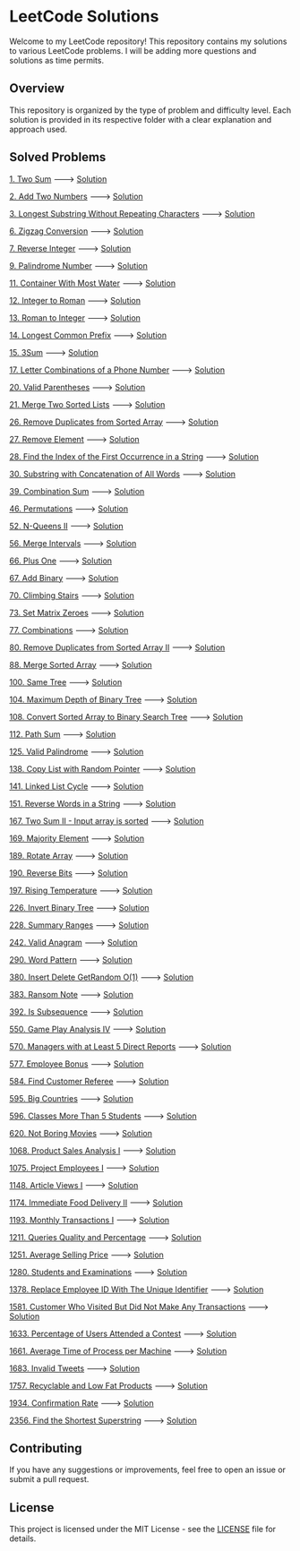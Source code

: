# LeetCode Solutions

Welcome to my LeetCode repository! This repository contains my solutions to various LeetCode problems. I will be adding more questions and solutions as time permits.

## Overview

This repository is organized by the type of problem and difficulty level. Each solution is provided in its respective folder with a clear explanation and approach used.
 
## Solved Problems
[1. Two Sum](https://leetcode.com/problems/two-sum) ---> [Solution](https://github.com/LichtsteinReuven/LeetCode/tree/main/Easy/1.%20TwoSum) 

[2. Add Two Numbers](https://leetcode.com/problems/add-two-numbers) ---> [Solution](https://github.com/LichtsteinReuven/LeetCode/tree/main/Medium/2.%20AddTwoNumbers)

[3. Longest Substring Without Repeating Characters](https://leetcode.com/problems/longest-substring-without-repeating-characters/) ---> [Solution](https://github.com/LichtsteinReuven/LeetCode/tree/main/Medium/3.%20LongestSubstringWithoutRepeatingCharacters/Python)

[6. Zigzag Conversion](https://leetcode.com/problems/zigzag-conversion/) ---> [Solution](https://github.com/LichtsteinReuven/LeetCode/tree/main/Medium/6.%20ZigzagConversion)

[7. Reverse Integer](https://leetcode.com/problems/reverse-integer/) ---> [Solution](https://github.com/LichtsteinReuven/LeetCode/tree/main/Medium/7.%20ReverseInteger)

[9. Palindrome Number](https://leetcode.com/problems/palindrome-number/) ---> [Solution](https://github.com/LichtsteinReuven/LeetCode/tree/main/Easy/9.%20PalindromeNumber)

[11. Container With Most Water](https://leetcode.com/problems/container-with-most-water/) ---> [Solution](https://github.com/LichtsteinReuven/LeetCode/tree/main/Medium/11.ContainerWithMostWater/Python)

[12. Integer to Roman](https://leetcode.com/problems/integer-to-roman/) ---> [Solution](https://github.com/LichtsteinReuven/LeetCode/tree/main/Medium/12.IntegerToRoman/Python)

[13. Roman to Integer](https://leetcode.com/problems/roman-to-integer/) ---> [Solution](https://github.com/LichtsteinReuven/LeetCode/tree/main/Easy/13.%20RomanToInteger)

[14. Longest Common Prefix](https://leetcode.com/problems/longest-common-prefix/) ---> [Solution](https://github.com/LichtsteinReuven/LeetCode/tree/main/Easy/14.%20LongestCommonPrefix)

[15. 3Sum](https://leetcode.com/problems/3sum/) ---> [Solution](https://github.com/LichtsteinReuven/LeetCode/tree/main/Medium/15.3Sum/Python)

[17. Letter Combinations of a Phone Number](https://leetcode.com/problems/letter-combinations-of-a-phone-number/) ---> [Solution](https://github.com/LichtsteinReuven/LeetCode/tree/main/Medium/17.LetterCombinationsOfAPhoneNumber/Python)

[20. Valid Parentheses](https://leetcode.com/problems/valid-parentheses/) ---> [Solution](https://github.com/LichtsteinReuven/LeetCode/tree/main/Easy/20.ValidParentheses/Python)

[21. Merge Two Sorted Lists](https://leetcode.com/problems/merge-two-sorted-lists/) ---> [Solution](https://github.com/LichtsteinReuven/LeetCode/tree/main/Easy/21.%20MergeTwoSortedLists)

[26. Remove Duplicates from Sorted Array](https://leetcode.com/problems/remove-duplicates-from-sorted-array) ---> [Solution](https://github.com/LichtsteinReuven/LeetCode/tree/main/Easy/26.%20RemoveDuplicatesFromSortedArray/Python)

[27. Remove Element](https://leetcode.com/problems/remove-element/) ---> [Solution](https://github.com/LichtsteinReuven/LeetCode/tree/main/Easy/27.%20RemoveElement/Python)

[28. Find the Index of the First Occurrence in a String](https://leetcode.com/problems/find-the-index-of-the-first-occurrence-in-a-string/) ---> [Solution](https://github.com/LichtsteinReuven/LeetCode/tree/main/Easy/28.FindTheIndexOfTheFirstOccurrenceInAString/Python)

[30. Substring with Concatenation of All Words](https://leetcode.com/problems/substring-with-concatenation-of-all-words/) ---> [Solution](https://github.com/LichtsteinReuven/LeetCode/tree/main/Hard/30.SubstringWithConcatenationOfAllWords/Python)

[39. Combination Sum](https://leetcode.com/problems/combination-sum/) ---> [Solution](https://github.com/LichtsteinReuven/LeetCode/tree/main/Medium/39.CombinationSum/Python)

[46. Permutations](https://leetcode.com/problems/permutations/) ---> [Solution](https://github.com/LichtsteinReuven/LeetCode/tree/main/Medium/46.Permutations/Python)

[52. N-Queens II](https://leetcode.com/problems/n-queens-ii/) ---> [Solution](https://github.com/LichtsteinReuven/LeetCode/tree/main/Hard/52.N-QueensII/Python)

[56. Merge Intervals](https://leetcode.com/problems/merge-intervals/) ---> [Solution](https://github.com/LichtsteinReuven/LeetCode/tree/main/Medium/56.MergeIntervals/Python)

[66. Plus One](https://leetcode.com/problems/plus-one/) ---> [Solution](https://github.com/LichtsteinReuven/LeetCode/tree/main/Easy/66.PlusOne/Python)

[67. Add Binary](https://leetcode.com/problems/add-binary/) ---> [Solution](https://github.com/LichtsteinReuven/LeetCode/tree/main/Easy/67.AddBinary/Python)

[70. Climbing Stairs](https://leetcode.com/problems/climbing-stairs/) ---> [Solution](https://github.com/LichtsteinReuven/LeetCode/tree/main/Easy/70.ClimbingStairs/Python)

[73. Set Matrix Zeroes](https://leetcode.com/problems/set-matrix-zeroes/) ---> [Solution](https://github.com/LichtsteinReuven/LeetCode/tree/main/Medium/73.SetMatrixZeroes/Python)

[77. Combinations](https://leetcode.com/problems/combinations/) ---> [Solution](https://github.com/LichtsteinReuven/LeetCode/tree/main/Medium/77.Combinations/Python)

[80. Remove Duplicates from Sorted Array II](https://leetcode.com/problems/remove-duplicates-from-sorted-array-ii/) ---> [Solution](https://github.com/LichtsteinReuven/LeetCode/tree/main/Medium/80.%20RemoveDuplicatesFromSortedArrayII/Python)

[88. Merge Sorted Array](https://leetcode.com/problems/merge-sorted-array/) ---> [Solution](https://github.com/LichtsteinReuven/LeetCode/tree/main/Easy/88.%20MergeSortedArray/Python)
 
[100. Same Tree](https://leetcode.com/problems/same-tree/) ---> [Solution](https://github.com/LichtsteinReuven/LeetCode/tree/main/Easy/100.%20SameTree)

[104. Maximum Depth of Binary Tree](https://leetcode.com/problems/maximum-depth-of-binary-tree/) ---> [Solution](https://github.com/LichtsteinReuven/LeetCode/tree/main/Easy/104.MaximumDepthOfBinaryTree/Python)

[108. Convert Sorted Array to Binary Search Tree](https://leetcode.com/problems/convert-sorted-array-to-binary-search-tree/) ---> [Solution](https://github.com/LichtsteinReuven/LeetCode/tree/main/Easy/108.ConvertSortedArrayToBinarySearchTree/Python)

[112. Path Sum](https://leetcode.com/problems/path-sum/) ---> [Solution](https://github.com/LichtsteinReuven/LeetCode/tree/main/Easy/112.PathSum/Python)

[125. Valid Palindrome](https://leetcode.com/problems/valid-palindrome/) ---> [Solution](https://github.com/LichtsteinReuven/LeetCode/tree/main/Easy/125.%20ValidPalindrome/Python)

[138. Copy List with Random Pointer](https://leetcode.com/problems/copy-list-with-random-pointer/) ---> [Solution](https://github.com/LichtsteinReuven/LeetCode/tree/main/Medium/138.CopyListWithRandomPointer/Python)

[141. Linked List Cycle](https://leetcode.com/problems/linked-list-cycle/) ---> [Solution](https://github.com/LichtsteinReuven/LeetCode/tree/main/Easy/141.LinkedListCycle/Python)

[151. Reverse Words in a String](https://leetcode.com/problems/reverse-words-in-a-string/) ---> [Solution](https://github.com/LichtsteinReuven/LeetCode/tree/main/Medium/151.ReverseWordsInAString/Python)

[167. Two Sum II - Input array is sorted](https://leetcode.com/problems/two-sum-ii-input-array-is-sorted/) ---> [Solution](https://github.com/LichtsteinReuven/LeetCode/tree/main/Medium/167.TwoSumII%20-InputArrayIsSorted/Python)

[169. Majority Element](https://leetcode.com/problems/majority-element/) ---> [Solution](https://github.com/LichtsteinReuven/LeetCode/tree/main/Easy/169.%20MajorityElement/Python)

[189. Rotate Array](https://leetcode.com/problems/rotate-array/) ---> [Solution](https://github.com/LichtsteinReuven/LeetCode/tree/main/Medium/189.%20RotateArray/Python)

[190. Reverse Bits](https://leetcode.com/problems/reverse-bits/) ---> [Solution](https://github.com/LichtsteinReuven/LeetCode/tree/main/Easy/190.ReverseBits/Python)

[197. Rising Temperature](https://leetcode.com/problems/rising-temperature/) ---> [Solution](https://github.com/LichtsteinReuven/LeetCode/tree/main/Easy/197.RisingTemperature/SQL)

[226. Invert Binary Tree](https://leetcode.com/problems/invert-binary-tree/) ---> [Solution](https://github.com/LichtsteinReuven/LeetCode/tree/main/Easy/226.InvertBinaryTree/Python)

[228. Summary Ranges](https://leetcode.com/problems/summary-ranges/) ---> [Solution](https://github.com/LichtsteinReuven/LeetCode/tree/main/Easy/228.SummaryRanges/Python)

[242. Valid Anagram](https://leetcode.com/problems/valid-anagram/) ---> [Solution](https://github.com/LichtsteinReuven/LeetCode/tree/main/Easy/242.ValidAnagram/Python)

[290. Word Pattern](https://leetcode.com/problems/word-pattern/) ---> [Solution](https://github.com/LichtsteinReuven/LeetCode/tree/main/Easy/290.WordPattern/Python)

[380. Insert Delete GetRandom O(1)](https://leetcode.com/problems/insert-delete-getrandom-o1/) ---> [Solution](https://github.com/LichtsteinReuven/LeetCode/tree/main/Medium/380.InsertDeleteGetRandomO(1)/Python)

[383. Ransom Note](https://leetcode.com/problems/ransom-note/) ---> [Solution](https://github.com/LichtsteinReuven/LeetCode/tree/main/Easy/383.RansomNote/Python)

[392. Is Subsequence](https://leetcode.com/problems/is-subsequence/) ---> [Solution](https://github.com/LichtsteinReuven/LeetCode/tree/main/Easy/392.%20IsSubsequence/Python)

[550. Game Play Analysis IV](https://leetcode.com/problems/game-play-analysis-iv/) ---> [Solution](https://github.com/LichtsteinReuven/LeetCode/tree/main/Medium/550.GamePlayAnalysisIV/SQL)

[570. Managers with at Least 5 Direct Reports](https://leetcode.com/problems/managers-with-at-least-5-direct-reports/) ---> [Solution](https://github.com/LichtsteinReuven/LeetCode/tree/main/Medium/570.ManagersWithAtLeast5DirectReports/SQL)

[577. Employee Bonus](https://leetcode.com/problems/employee-bonus/) ---> [Solution](https://github.com/LichtsteinReuven/LeetCode/tree/main/Easy/577.EmployeeBonus/SQL)

[584. Find Customer Referee](https://leetcode.com/problems/find-customer-referee/) ---> [Solution](https://github.com/LichtsteinReuven/LeetCode/tree/main/Easy/584.FindCustomerReferee/SQL)

[595. Big Countries](https://leetcode.com/problems/big-countries/) ---> [Solution](https://github.com/LichtsteinReuven/LeetCode/tree/main/Easy/595.BigCountries/SQL)

[596. Classes More Than 5 Students](https://leetcode.com/problems/classes-more-than-5-students/) ---> [Solution](https://github.com/LichtsteinReuven/LeetCode/tree/main/Easy/596.ClassesMoreThan5Students/SQL)

[620. Not Boring Movies](https://leetcode.com/problems/not-boring-movies/) ---> [Solution](https://github.com/LichtsteinReuven/LeetCode/tree/main/Easy/620.NotBoringMovies/SQL)

[1068. Product Sales Analysis I](https://leetcode.com/problems/product-sales-analysis-i/) ---> [Solution](https://github.com/LichtsteinReuven/LeetCode/tree/main/Easy/1068.ProductSalesAnalysisI/SQL)

[1075. Project Employees I](https://leetcode.com/problems/project-employees-i/) ---> [Solution](https://github.com/LichtsteinReuven/LeetCode/tree/main/Easy/1075.ProjectEmployeesI/SQL)

[1148. Article Views I](https://leetcode.com/problems/article-views-i/) ---> [Solution](https://github.com/LichtsteinReuven/LeetCode/tree/main/Easy/1148.ArticleViewsI/SQL)

[1174. Immediate Food Delivery II](https://leetcode.com/problems/immediate-food-delivery-ii/) ---> [Solution](https://github.com/LichtsteinReuven/LeetCode/tree/main/Medium/1174.ImmediateFoodDeliveryII/SQL)

[1193. Monthly Transactions I](https://leetcode.com/problems/monthly-transactions-i/) ---> [Solution](https://github.com/LichtsteinReuven/LeetCode/tree/main/Medium/1193.MonthlyTransactionsI/SQL)

[1211. Queries Quality and Percentage](https://leetcode.com/problems/queries-quality-and-percentage/) ---> [Solution](https://github.com/LichtsteinReuven/LeetCode/tree/main/Easy/1211.QueriesQualityAndPercentage/SQL)

[1251. Average Selling Price](https://leetcode.com/problems/average-selling-price/) ---> [Solution](https://github.com/LichtsteinReuven/LeetCode/tree/main/Easy/1251.AverageSellingPrice/SQL)

[1280. Students and Examinations](https://leetcode.com/problems/students-and-examinations/) ---> [Solution](https://github.com/LichtsteinReuven/LeetCode/tree/main/Easy/1280.StudentsAndExaminations/SQL)

[1378. Replace Employee ID With The Unique Identifier](https://leetcode.com/problems/replace-employee-id-with-the-unique-identifier/) ---> [Solution](https://github.com/LichtsteinReuven/LeetCode/tree/main/Easy/1378.ReplaceEmployeeIDWithTheUniqueIdentifier/SQL)

[1581. Customer Who Visited But Did Not Make Any Transactions](https://leetcode.com/problems/customer-who-visited-but-did-not-make-any-transactions/) ---> [Solution](https://github.com/LichtsteinReuven/LeetCode/tree/main/Easy/1581.CustomerWhoVisitedButDidNotMakeAnyTransactions/SQL)

[1633. Percentage of Users Attended a Contest](https://leetcode.com/problems/percentage-of-users-attended-a-contest/) ---> [Solution](https://github.com/LichtsteinReuven/LeetCode/tree/main/Easy/1633.PercentageOfUsersAttendedAContest/SQL)

[1661. Average Time of Process per Machine](https://leetcode.com/problems/average-time-of-process-per-machine/) ---> [Solution](https://github.com/LichtsteinReuven/LeetCode/tree/main/Easy/1661.AverageTimeOfProcessPerMachine/SQL)

[1683. Invalid Tweets](https://leetcode.com/problems/invalid-tweets/) ---> [Solution](https://github.com/LichtsteinReuven/LeetCode/tree/main/Easy/1683.InvalidTweets/SQL)

[1757. Recyclable and Low Fat Products](https://leetcode.com/problems/recyclable-and-low-fat-products/) ---> [Solution](https://github.com/LichtsteinReuven/LeetCode/tree/main/Easy/1757.RecuclableAndLowFatProducts/SQL)

[1934. Confirmation Rate](https://leetcode.com/problems/confirmation-rate/) ---> [Solution](https://github.com/LichtsteinReuven/LeetCode/tree/main/Medium/1934.ConfirmationRate/SQL)

[2356. Find the Shortest Superstring](https://leetcode.com/problems/find-the-shortest-superstring/) ---> [Solution](https://github.com/LichtsteinReuven/LeetCode/tree/main/Easy/2356.NumberOfUniqueSubjectsTaughtByEachTeacher/SQL)


## Contributing

If you have any suggestions or improvements, feel free to open an issue or submit a pull request.

## License

This project is licensed under the MIT License - see the [LICENSE](LICENSE) file for details.

